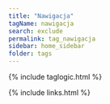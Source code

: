 ```yaml
---
title: "Nawigacja"
tagName: nawigacja
search: exclude
permalink: tag_nawigacja
sidebar: home_sidebar
folder: tags
---
```

{% include taglogic.html %}

{% include links.html %}
